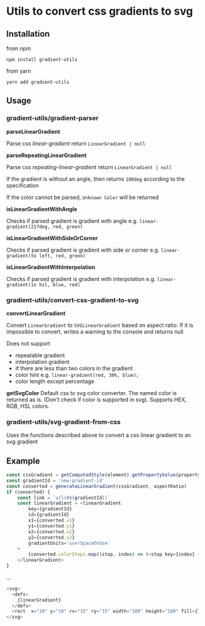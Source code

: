 # Utils to convert css gradients to svg

## Installation

from npm

`npm install gradient-utils`

from yarn

`yarn add gradient-utils`

## Usage

### gradient-utils/gradient-parser

**parseLinearGradient**

Parse css _linear-gradient_ return `LinearGradient | null`

**parseRepeatingLinearGradient**

Parse css _repeating-linear-gradient_ return `LinearGradient | null`

If the gradient is without an angle, then returns `180deg` according to the specification

If the color cannot be parsed, `Unknown Color` will be returned

**isLinearGradientWithAngle**

Checks if parsed gradient is gradient with angle e.g. `linear-gradient(217deg, red, green)`

**isLinearGradientWithSideOrCorner**

Checks if parsed gradient is gradient with side or corner e.g. `linear-gradient(to left, red, green)`

**isLinearGradientWithInterpolation**

Checks if parsed gradient is gradient with interpolation e.g. `linear-gradient(in hsl, blue, red)`

### gradient-utils/convert-css-gradient-to-svg

**convertLinearGradient**

Convert `LinearGradient` to `SVGLinearGradient` based on aspect ratio.
If it is impossible to convert, writes a warning to the console and returns null

Does not support
- repeatable gradient
- interpolation gradient
- if there are less than two colors in the gradient
- color hint e.g. `linear-gradient(red, 30%, blue);`
- color length except percentage

**getSvgColor**
Default css to svg color converter.
The named color is returned as is. (Don't check if color is supported in svg).
Supports HEX, RGB, HSL colors.

### gradient-utils/svg-gradient-from-css

Uses the functions described above to convert a css linear gradient to an svg gradient

## Example

```typescript jsx
const cssGradient = getComputedStyle(element).getPropertyValue(propertyName)
const gradientId = 'new-gradient-id'
const converted = generateLinearGradient(cssGradient, aspectRatio)
if (converted) {
    const link = `url(#${gradientId})`
    const linearGradient = <linearGradient
        key={gradientId}
        id={gradientId}
        x1={converted.x1}
        y1={converted.y1}
        x2={converted.x2}
        y2={converted.y2}
        gradientUnits='userSpaceOnUse'
    >
        {converted.colorStops.map((stop, index) => (<stop key={index} {...stop} />))}
    </linearGradient>
}
```
...
```typescript jsx
<svg>
  <defs>
    {linearGradient}
  </defs>
  <rect  x="10" y="10" rx="15" ry="15" width="100" height="100" fill={link} />
</svg>
```
